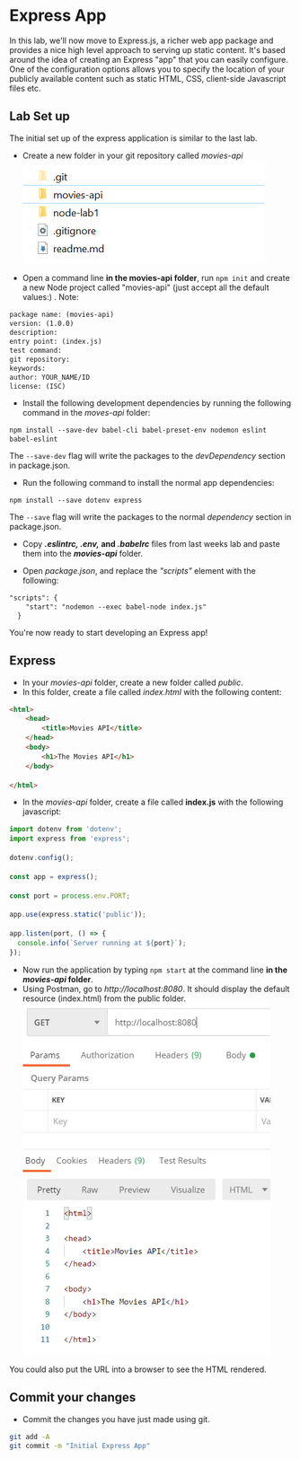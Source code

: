 # Express App

In this lab, we'll now move to Express.js, a richer web app package and provides a nice high level approach to serving up static content. It's based around the idea of creating an Express "app" that you can easily configure. One of the configuration options allows you to specify the location of your publicly available content such as static HTML, CSS, client-side Javascript files etc.

## Lab Set up

The initial set up of the express application is similar to the last lab.
+ Create a new folder in your git repository called *movies-api*
  ![](./img/mov.png)

+ Open a command line **in the movies-api folder**, run ``npm init``  and create a new Node project called "movies-api" (just accept all the default values:)  . Note:
```
package name: (movies-api)
version: (1.0.0)
description:
entry point: (index.js)
test command:
git repository:
keywords:
author: YOUR_NAME/ID
license: (ISC)
```

+ Install the following development dependencies by running the following command in the *moves-api* folder:

```
npm install --save-dev babel-cli babel-preset-env nodemon eslint babel-eslint
```
The ``--save-dev`` flag will write the packages to the *devDependency* section in package.json.

+ Run the following command to install the normal app dependencies:

```
npm install --save dotenv express
```
The ``--save`` flag will write the packages to the normal  *dependency* section in package.json.

+ Copy ***.eslintrc, .env,* and *.babelrc*** files from last weeks lab and paste them into the ***movies-api*** folder.

+ Open *package.json*, and replace the *"scripts"* element with the following:

~~~
"scripts": {
    "start": "nodemon --exec babel-node index.js"
  }
~~~

You're now ready to start developing an Express app!

## Express

- In your *movies-api* folder, create a new folder called *public*.
- In this folder, create a file called *index.html* with the following content:

~~~html
<html>
    <head>
        <title>Movies API</title>
    </head>
    <body>
        <h1>The Movies API</h1>
    </body>

</html>
~~~

- In the *movies-api* folder, create a file called **index.js** with the following javascript:

~~~javascript
import dotenv from 'dotenv';
import express from 'express';

dotenv.config();

const app = express();

const port = process.env.PORT;

app.use(express.static('public'));

app.listen(port, () => {
  console.info(`Server running at ${port}`);
});

~~~

- Now run the application by typing ``npm start`` at the command line **in the *movies-api* folder**. 
- Using Postman, go to *http://localhost:8080*. It should display the default resource (index.html) from the public folder.
  ![](./img/bro.png)

You could also put the URL into a browser to see the HTML rendered.

## Commit your changes

- Commit the changes you have just made using git.

~~~bash
git add -A
git commit -m "Initial Express App"
~~~


